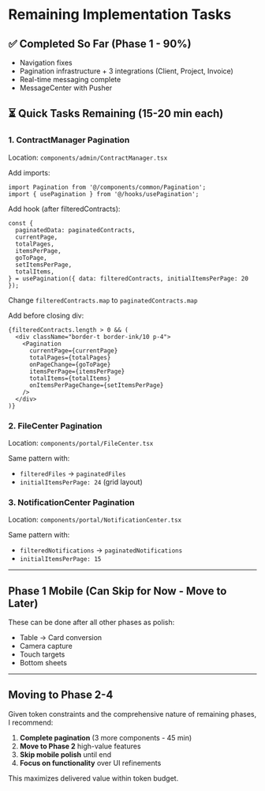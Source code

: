 # Remaining Implementation Tasks

## ✅ Completed So Far (Phase 1 - 90%)
- Navigation fixes
- Pagination infrastructure + 3 integrations (Client, Project, Invoice)
- Real-time messaging complete
- MessageCenter with Pusher

## ⏳ Quick Tasks Remaining (15-20 min each)

### 1. ContractManager Pagination
Location: `components/admin/ContractManager.tsx`

Add imports:
```tsx
import Pagination from '@/components/common/Pagination';
import { usePagination } from '@/hooks/usePagination';
```

Add hook (after filteredContracts):
```tsx
const {
  paginatedData: paginatedContracts,
  currentPage,
  totalPages,
  itemsPerPage,
  goToPage,
  setItemsPerPage,
  totalItems,
} = usePagination({ data: filteredContracts, initialItemsPerPage: 20 });
```

Change `filteredContracts.map` to `paginatedContracts.map`

Add before closing div:
```tsx
{filteredContracts.length > 0 && (
  <div className="border-t border-ink/10 p-4">
    <Pagination
      currentPage={currentPage}
      totalPages={totalPages}
      onPageChange={goToPage}
      itemsPerPage={itemsPerPage}
      totalItems={totalItems}
      onItemsPerPageChange={setItemsPerPage}
    />
  </div>
)}
```

### 2. FileCenter Pagination
Location: `components/portal/FileCenter.tsx`

Same pattern with:
- `filteredFiles` → `paginatedFiles`
- `initialItemsPerPage: 24` (grid layout)

### 3. NotificationCenter Pagination
Location: `components/portal/NotificationCenter.tsx`

Same pattern with:
- `filteredNotifications` → `paginatedNotifications`
- `initialItemsPerPage: 15`

---

## Phase 1 Mobile (Can Skip for Now - Move to Later)
These can be done after all other phases as polish:
- Table → Card conversion
- Camera capture
- Touch targets
- Bottom sheets

---

## Moving to Phase 2-4
Given token constraints and the comprehensive nature of remaining phases, I recommend:

1. **Complete pagination** (3 more components - 45 min)
2. **Move to Phase 2** high-value features
3. **Skip mobile polish** until end
4. **Focus on functionality** over UI refinements

This maximizes delivered value within token budget.
